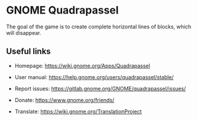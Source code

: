 # GNOME Quadrapassel

The goal of the game is to create complete horizontal lines of blocks, which will disappear. 

## Useful links

- Homepage: <https://wiki.gnome.org/Apps/Quadrapassel>

- User manual: <https://help.gnome.org/users/quadrapassel/stable/>

- Report issues: <https://gitlab.gnome.org/GNOME/quadrapassel/issues/>

- Donate: <https://www.gnome.org/friends/>

- Translate: <https://wiki.gnome.org/TranslationProject>
